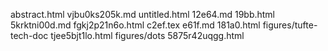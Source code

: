 abstract.html
vjbu0ks205k.md
untitled.html
12e64.md
19bb.html
5krktni00d.md
fgkj2p21n6o.html
c2ef.tex
e61f.md
181a0.html
figures/tufte-tech-doc
tjee5bjt1lo.html
figures/dots
5875r42uqgg.html